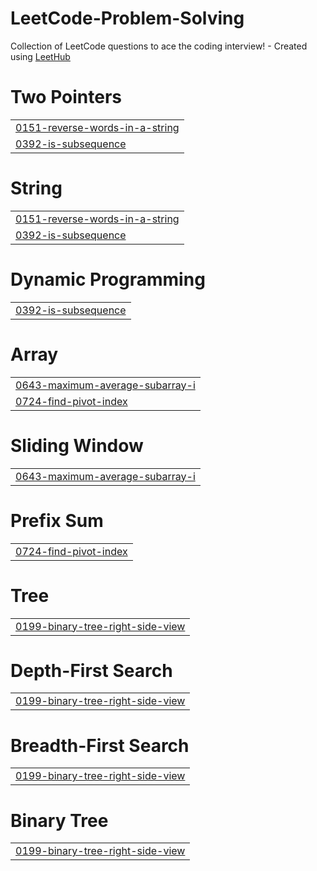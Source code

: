 # LeetCode-Problem-Solving
Collection of LeetCode questions to ace the coding interview! - Created using [LeetHub](https://github.com/QasimWani/LeetHub)


# Two Pointers
|  |
| ------- |
| [0151-reverse-words-in-a-string](https://github.com/OmarHisham99/LeetCode-Problem-Solving/tree/master/0151-reverse-words-in-a-string) |
| [0392-is-subsequence](https://github.com/OmarHisham99/LeetCode-Problem-Solving/tree/master/0392-is-subsequence) |
# String
|  |
| ------- |
| [0151-reverse-words-in-a-string](https://github.com/OmarHisham99/LeetCode-Problem-Solving/tree/master/0151-reverse-words-in-a-string) |
| [0392-is-subsequence](https://github.com/OmarHisham99/LeetCode-Problem-Solving/tree/master/0392-is-subsequence) |
# Dynamic Programming
|  |
| ------- |
| [0392-is-subsequence](https://github.com/OmarHisham99/LeetCode-Problem-Solving/tree/master/0392-is-subsequence) |
# Array
|  |
| ------- |
| [0643-maximum-average-subarray-i](https://github.com/OmarHisham99/LeetCode-Problem-Solving/tree/master/0643-maximum-average-subarray-i) |
| [0724-find-pivot-index](https://github.com/OmarHisham99/LeetCode-Problem-Solving/tree/master/0724-find-pivot-index) |
# Sliding Window
|  |
| ------- |
| [0643-maximum-average-subarray-i](https://github.com/OmarHisham99/LeetCode-Problem-Solving/tree/master/0643-maximum-average-subarray-i) |
# Prefix Sum
|  |
| ------- |
| [0724-find-pivot-index](https://github.com/OmarHisham99/LeetCode-Problem-Solving/tree/master/0724-find-pivot-index) |
# Tree
|  |
| ------- |
| [0199-binary-tree-right-side-view](https://github.com/OmarHisham99/LeetCode-Problem-Solving/tree/master/0199-binary-tree-right-side-view) |
# Depth-First Search
|  |
| ------- |
| [0199-binary-tree-right-side-view](https://github.com/OmarHisham99/LeetCode-Problem-Solving/tree/master/0199-binary-tree-right-side-view) |
# Breadth-First Search
|  |
| ------- |
| [0199-binary-tree-right-side-view](https://github.com/OmarHisham99/LeetCode-Problem-Solving/tree/master/0199-binary-tree-right-side-view) |
# Binary Tree
|  |
| ------- |
| [0199-binary-tree-right-side-view](https://github.com/OmarHisham99/LeetCode-Problem-Solving/tree/master/0199-binary-tree-right-side-view) |